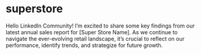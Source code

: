 # superstore
Hello LinkedIn Community! I’m excited to share some key findings from our latest annual sales report for [Super Store Name]. As we continue to navigate the ever-evolving retail landscape, it’s crucial to reflect on our performance, identify trends, and strategize for future growth. 
